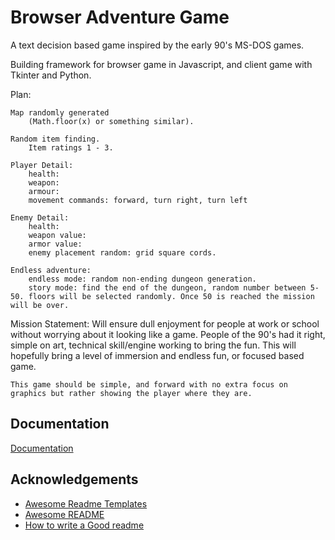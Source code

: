 
# Browser Adventure Game
A text decision based game inspired by the early 90's MS-DOS games. 


Building framework for browser game in Javascript, and client game with Tkinter and Python.

Plan:

    Map randomly generated 
        (Math.floor(x) or something similar). 

    Random item finding.
        Item ratings 1 - 3.
    
    Player Detail:
        health: 
        weapon: 
        armour:
        movement commands: forward, turn right, turn left

    Enemy Detail:
        health:
        weapon value:
        armor value:
        enemy placement random: grid square cords. 

    Endless adventure:
        endless mode: random non-ending dungeon generation.
        story mode: find the end of the dungeon, random number between 5-50. floors will be selected randomly. Once 50 is reached the mission will be over.


Mission Statement:
    Will ensure dull enjoyment for people at work or school without worrying about it looking like a game. People of the 90's had it right, simple on art, technical skill/engine working to bring the fun. This will hopefully bring a level of immersion and endless fun, or focused based game.

    This game should be simple, and forward with no extra focus on graphics but rather showing the player where they are. 






## Documentation

[Documentation](https://linktodocumentation)


## Acknowledgements

 - [Awesome Readme Templates](https://awesomeopensource.com/project/elangosundar/awesome-README-templates)
 - [Awesome README](https://github.com/matiassingers/awesome-readme)
 - [How to write a Good readme](https://bulldogjob.com/news/449-how-to-write-a-good-readme-for-your-github-project)

